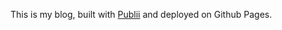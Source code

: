 This is my blog, built with [Publii] and deployed on Github Pages.

[Publii]: https://getpublii.com/
